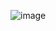 ![image](https://user-images.githubusercontent.com/90608445/192767593-4b9f6f87-685f-41f3-b299-75c2fd45f2e6.png)
